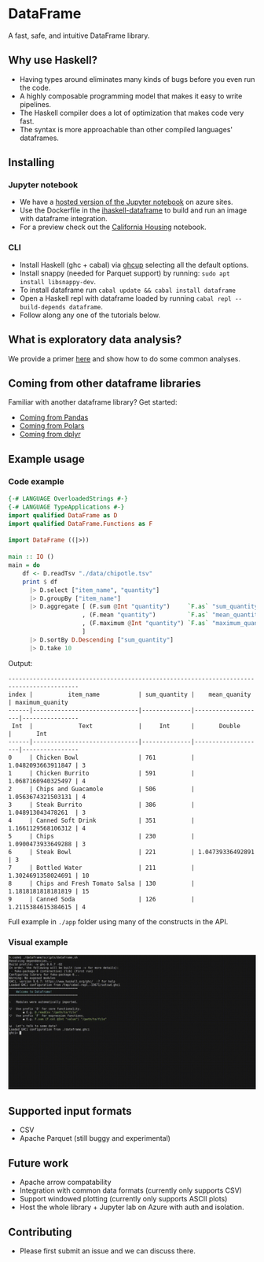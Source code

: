 # DataFrame

A fast, safe, and intuitive DataFrame library.

## Why use Haskell?

* Having types around eliminates many kinds of bugs before you even run the code.
* A highly composable programming model that makes it easy to write pipelines.
* The Haskell compiler does a lot of optimization that makes code very fast.
* The syntax is more approachable than other compiled languages' dataframes.

## Installing

### Jupyter notebook
* We have a [hosted version of the Jupyter notebook](https://ihaskell-dataframe-crf7g5fvcpahdegz.westus2-01.azurewebsites.net/lab/) on azure sites.
* Use the Dockerfile in the [ihaskell-dataframe](https://github.com/mchav/ihaskell-dataframe) to build and run an image with dataframe integration.
* For a preview check out the [California Housing](https://ihaskell-dataframe-crf7g5fvcpahdegz.westus2-01.azurewebsites.net/lab/tree/California%20Housing.ipynb) notebook.

### CLI
* Install Haskell (ghc + cabal) via [ghcup](https://www.haskell.org/ghcup/install/) selecting all the default options.
* Install snappy (needed for Parquet support) by running: `sudo apt install libsnappy-dev`.
* To install dataframe run `cabal update && cabal install dataframe`
* Open a Haskell repl with dataframe loaded by running `cabal repl --build-depends dataframe`.
* Follow along any one of the tutorials below.


## What is exploratory data analysis?
We provide a primer [here](https://github.com/mchav/dataframe/blob/main/docs/exploratory_data_analysis_primer.md) and show how to do some common analyses.

## Coming from other dataframe libraries
Familiar with another dataframe library? Get started:
* [Coming from Pandas](https://github.com/mchav/dataframe/blob/main/docs/coming_from_pandas.md)
* [Coming from Polars](https://github.com/mchav/dataframe/blob/main/docs/coming_from_polars.md)
* [Coming from dplyr](https://github.com/mchav/dataframe/blob/main/docs/coming_from_dplyr.md)

## Example usage

### Code example
```haskell
{-# LANGUAGE OverloadedStrings #-}
{-# LANGUAGE TypeApplications #-}
import qualified DataFrame as D
import qualified DataFrame.Functions as F

import DataFrame ((|>))

main :: IO ()
main = do
    df <- D.readTsv "./data/chipotle.tsv"
    print $ df
      |> D.select ["item_name", "quantity"]
      |> D.groupBy ["item_name"]
      |> D.aggregate [ (F.sum @Int "quantity")     `F.as` "sum_quantity"
                     , (F.mean "quantity")         `F.as` "mean_quantity"
                     , (F.maximum @Int "quantity") `F.as` "maximum_quantity"
                     ]
      |> D.sortBy D.Descending ["sum_quantity"]
      |> D.take 10
```

Output:

```
------------------------------------------------------------------------------------------
index |          item_name           | sum_quantity |    mean_quanity    | maximum_quanity
------|------------------------------|--------------|--------------------|----------------
 Int  |             Text             |     Int      |       Double       |       Int      
------|------------------------------|--------------|--------------------|----------------
0     | Chicken Bowl                 | 761          | 1.0482093663911847 | 3              
1     | Chicken Burrito              | 591          | 1.0687160940325497 | 4              
2     | Chips and Guacamole          | 506          | 1.0563674321503131 | 4              
3     | Steak Burrito                | 386          | 1.048913043478261  | 3              
4     | Canned Soft Drink            | 351          | 1.1661129568106312 | 4              
5     | Chips                        | 230          | 1.0900473933649288 | 3              
6     | Steak Bowl                   | 221          | 1.04739336492891   | 3              
7     | Bottled Water                | 211          | 1.3024691358024691 | 10             
8     | Chips and Fresh Tomato Salsa | 130          | 1.1818181818181819 | 15             
9     | Canned Soda                  | 126          | 1.2115384615384615 | 4 
```

Full example in `./app` folder using many of the constructs in the API.

### Visual example
![Screencast of usage in GHCI](./static/example.gif)

## Supported input formats
* CSV
* Apache Parquet (still buggy and experimental)

## Future work
* Apache arrow compatability
* Integration with common data formats (currently only supports CSV)
* Support windowed plotting (currently only supports ASCII plots)
* Host the whole library + Jupyter lab on Azure with auth and isolation.

## Contributing
* Please first submit an issue and we can discuss there.
